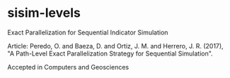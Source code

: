 # sisim-levels
Exact Parallelization for Sequential Indicator Simulation

Article: Peredo, O. and Baeza, D. and Ortiz, J. M. and Herrero, J. R. (2017), "A Path-Level Exact Parallelization Strategy for Sequential Simulation".

Accepted in Computers and Geosciences
